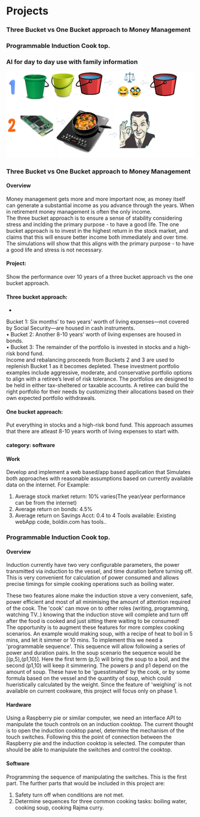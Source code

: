 # Projects
### Three Bucket vs One Bucket approach to Money Management
### Programmable Induction Cook top.
### AI for day to day use with family information

<img src="img/projects.png">

### Three Bucket vs One Bucket approach to Money Management
#### Overview

Money management gets more and more important now, as money itself can generate a substantial income as you advance through the years. When in retirement money management is often the only income.  
The three bucket approach is to ensure a sense of stability considering stress and inclding the primary purpose - to have a good life. 
The one bucket approach is to invest in the highest return in the stock market, and claims that this will ensure better income both immediately and over time. The simulations will show that this aligns with the primary purpose - to have a good life and stress is not necessary.

#### Project:  
Show the performance over 10 years of a three bucket approach vs the one bucket approach.

#### Three bucket approach:
*
Bucket 1: Six months’ to two years’ worth of living expenses—not covered by Social Security—are housed in cash instruments.  
•
Bucket 2: Another 8-10 years’ worth of living expenses are housed in bonds.  
•
Bucket 3: The remainder of the portfolio is invested in stocks and a high-risk bond fund.  
Income and rebalancing proceeds from Buckets 2 and 3 are used to replenish Bucket 1 as it becomes depleted.
These investment portfolio examples include aggressive, moderate, and conservative portfolio options to align with a retiree’s level of risk tolerance. The portfolios are designed to be held in either tax-sheltered or taxable accounts. A retiree can build the right portfolio for their needs by customizing their allocations based on their own expected portfolio withdrawals.  

#### One bucket approach:

Put everything in stocks and a high-risk bond fund. This approach assumes that there are atleast 8-10 years worth of living expenses to start with.

#### category: software
#### Work

Develop and implement a web based/app based application that Simulates both approaches with reasonable assumptions based on currently available data on the internet. For Example:
1. Average stock market return: 10% varies(The year/year performance can be from the internet)
2. Average return on bonds: 4.5%
3. Average return on Savings Acct: 0.4 to 4
Tools available: Existing webApp code,  boldin.com has tools..

### Programmable Induction Cook top.
#### Overview

Induction currently have two very configurable parameters, the power transmitted via induction to the vessel, and time duration before turning off. This is very convenient for calculation of power consumed and allows precise timings for simple cooking operations such as boiling water.  

These two features alone make the induction stove a very convenient, safe, power efficient and most of all minimising the amount of attention required of the cook. The 'cook' can move on to other roles (writing, programming, watching TV..) knowing that the induction stove will complete and turn off after the food is cooked and just sitting there waiting to be consumed!  
The opportunity is to augment these features for more complex cooking scenarios. An example would making soup, with a recipe of heat to boil in 5 mins, and let it simmer or 10 mins.  To implement this we need a 'programmable sequence'. This sequence will allow following a series of power and duration pairs. In the soup scenario the sequence would be [(p,5),(p1,10)]. Here the first term (p,5) will bring the soup to a boil, and the second (p1,10) will keep it simmering. The powers p and p1 depend on the amount of soup. These have to be 'guesstimated' by the cook, or by some formula based on the vessel and the quantity of soup, which could hueristically calculated by the weight.  Since the feature of 'weighing' is not available on current cookware, this project will focus only on phase 1.  

#### Hardware
Using a Raspberry pie or similar computer, we need an interface API to manipulate the touch controls on an induction cooktop. The current thought is to open the induction cooktop panel, determine the mechanism of the touch switches. Following this the point of connection between the Raspberry pie and the induction cooktop is selected. The computer than should be able to manipulate the switches and control the cooktop.

#### Software
Programming the sequence of manipulating the switches. This is the first part. The further parts that would be included in this project are:  
1. Safety turn off when conditions are not met.  
2. Determine sequences for three common cooking tasks: boiling water, cooking soup, cooking  Rajma curry.